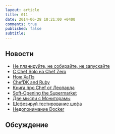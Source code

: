 ```yaml
---
layout: article
title: 011 - 
date: 2014-06-28 10:21:00 +0400
comments: true
published: false
subtitle:
---
```


## Новости

* [Не планируйте, не собирайте, не запускайте](http://www.getchef.com/blog/2014/04/29/plan-build-run-please-dont/)
* [С Chef Solo на Chef Zero](http://www.getchef.com/blog/2014/06/24/from-solo-to-zero-migrating-to-chef-client-local-mode/)
* [Нож ХаПэ](http://www.getchef.com/blog/2014/05/29/announcing-chef-support-for-hp-helion/)
* [ChefDK and Ruby](http://jtimberman.housepub.org/blog/2014/04/30/chefdk-and-ruby/)
* [Книга про Chef от Леопарда](http://chef.leopard.in.ua/)
* [Soft-Opening the Supermarket](http://www.getchef.com/blog/2014/06/17/soft-opening-the-supermarket/)
* [Две мысли с Мониторамы](http://fractio.nl/2014/05/10/rethinking-monitoring/)
* [Шефезируй тестирование
  шефа](http://erichelgeson.github.io/blog/2014/05/10/automating-your-automation-federated-jenkins-with-chef/)
* [Недопонимание Docker](https://devopsu.com/blog/docker-misconceptions/)

## Обсуждение

